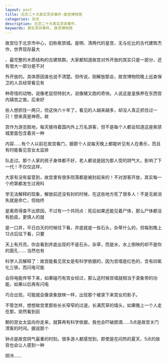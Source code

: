 ```yaml
---
layout: post
title: 北京二十大真实灵异事件-故宫博物馆
categories: 杂文
description: 北京二十大真实灵异事件.
keywords: 真实灵异事件, 故宫博物馆
---
```


  故宫位于北京市中心，旧称紫禁城。是明、清两代的皇宫，无与伦比的古代建筑杰作，世界现存最大

、最完整的木质结构的古建筑群。大家都知道故宫对外开放的其实只是一部分，还有很大一部分是不对

外开放的。具体原因谁也说不清楚。但传说，刚解放那会，故宫博物院晚上巡查保卫的人员经常看见有

种奇怪的动物，说像老鼠但特别大，说像猪又跑的奇快。人说这是皇族养在东西宫内镇宫之兽。后来好

些人想抓住一两只，但这快六十年了，看见的人越来越多，却没人真正抓住过一只！想来真是神奇。故

宫作为游览胜地，每天接待着国内外上万名游客，但不是每个人都会知道这座紫禁城里面包含着另一种

内容……有个人以前在故宫看门，据那个人说每天晚上都能听见有人在奏乐，而且有时能看见宫女太监排

队走过。那个人家的孩子身体都不好，老人都说是因为那人受的阴气大，影响了下一代！不仅仅这样，

大家有没有留意到，故宫里有很多院落都是被封起来的！不对游客开放，其实每一个府第都发生过用科

学无法解释的现象，解放前还没有封的时候，在这些地方死了很多人！不是无故消失就是命亡，但始终

是离奇得查不出原因，不过有一个共同点：死后如果还能见着尸体，那么尸体都没有脸皮。更慎人的就

是一口井，平日白天的时候往下看，井底就是一些石头，杂草什么的，但每到晚上12点后往下看，只要

天上有月亮，你会看到井底出现的不是石头，杂草，而是水，水上倒映的却不是你的面孔…… 当然也有

科学人员解释了：故宫能看见宫女是有科学依据的，因为宫墙是红色的，含有四氧化三铁，而闪电可能

会将电能传导下来，如果碰巧有宫女经过，那么这时候宫墙就相当于录象带的功能，如果以后再有闪电

巧合出现，可能就会像录象放映一样，出现那个被录下来宫女的影子。

  不管怎样，想想故宫里那些长长窄窄的过道，长满荒草的墙头，如果晚上一个人走在那，突然看到前
  
朝的宫女太监向你走来，就算再有科学依据，我也会吓破胆滴……5点是故宫关门清客的时间。据说那个

钟点是故宫阴气最重的时刻。很多游人都感觉到，即使是在闷热的夏天，5点的故宫也会让人感到一种

阴冷……
